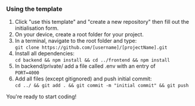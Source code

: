### Using the template

1. Click "use this template" and "create a new repository" then fill out the initialisation form.
2. On your device, create a root folder for your project.
3. In a terminal, navigate to the root folder and type: </br> `git clone https://github.com/[username]/[projectName].git`
4. Install all dependencies: </br> `cd backend && npm install && cd ../frontend && npm install`
5. In backend/private/ add a file called .env with an entry of </br> `PORT=4000`
6. Add all files (except gitignored) and push initial commit: </br> `cd ../ && git add . && git commit -m "initial commit" && git push`

You're ready to start coding!
